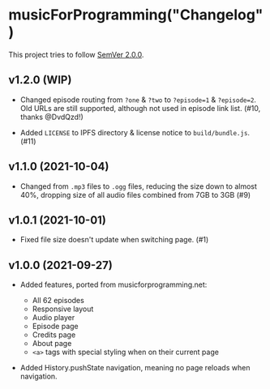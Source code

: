 # musicForProgramming("Changelog")

This project tries to follow [SemVer 2.0.0](https://semver.org/).

<!--
	When composing new changes to this list, try to follow convention.

	The WIP release shall be updated just before adding the Git tag.
	From (WIP) to (YYYY-MM-DD), ex: (2021-02-09) for 9th of Febuary, 2021

	A good source on conventions can be found here:
	https://changelog.md/
-->

## v1.2.0 (WIP)

- Changed episode routing from `?one` & `?two` to `?episode=1` & `?episode=2`.
  Old URLs are still supported, although not used in episode link list.
  (#10, thanks @DvdQzd!)

- Added `LICENSE` to IPFS directory & license notice to `build/bundle.js`. (#11)

## v1.1.0 (2021-10-04)

- Changed from `.mp3` files to `.ogg` files, reducing the size down to almost
  40%, dropping size of all audio files combined from 7GB to 3GB (#9)

## v1.0.1 (2021-10-01)

- Fixed file size doesn't update when switching page. (#1)

## v1.0.0 (2021-09-27)

- Added features, ported from musicforprogramming.net:

  - All 62 episodes
  - Responsive layout
  - Audio player
  - Episode page
  - Credits page
  - About page
  - `<a>` tags with special styling when on their current page

- Added History.pushState navigation, meaning no page reloads when navigation.
